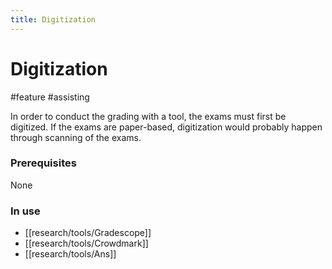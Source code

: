 ```yaml
---
title: Digitization
---
```


# Digitization

#feature #assisting

In order to conduct the grading with a tool, the exams must first be digitized. If the exams are paper-based, digitization would probably happen through scanning of the exams.

### Prerequisites

None

### In use

- [[research/tools/Gradescope]]
- [[research/tools/Crowdmark]]
- [[research/tools/Ans]]
